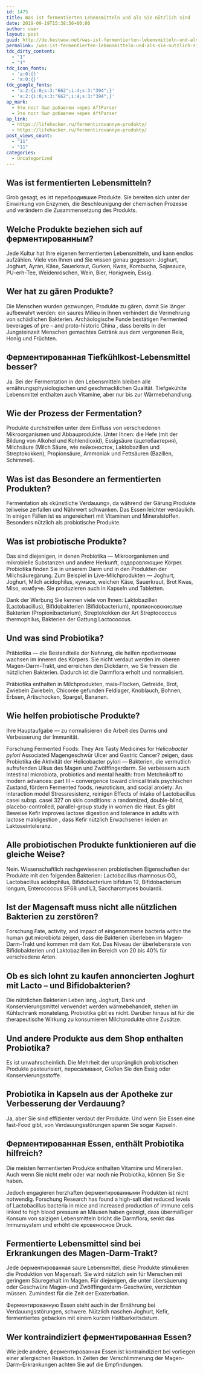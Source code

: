 ```yaml
---
id: 1475
title: Was ist fermentierten Lebensmitteln und als Sie nützlich sind
date: 2019-09-19T15:38:56+00:00
author: user
layout: post
guid: http://de.bestwow.net/was-ist-fermentierten-lebensmitteln-und-als-sie-nutzlich-sind/
permalink: /was-ist-fermentierten-lebensmitteln-und-als-sie-nutzlich-sind/
tdc_dirty_content:
  - "1"
  - "1"
tdc_icon_fonts:
  - 'a:0:{}'
  - 'a:0:{}'
tdc_google_fonts:
  - 'a:2:{i:0;s:3:"662";i:4;s:3:"394";}'
  - 'a:2:{i:0;s:3:"662";i:4;s:3:"394";}'
ap_mark:
  - Это пост был добавлен через AftParser
  - Это пост был добавлен через AftParser
ap_link:
  - https://lifehacker.ru/fermentirovannye-produkty/
  - https://lifehacker.ru/fermentirovannye-produkty/
post_views_count:
  - "11"
  - "11"
categories:
  - Uncategorized
---
```

<div>
  <h2>
    Was ist fermentierten Lebensmitteln?
  </h2>
  
  <p>
    Grob gesagt, es ist перебродившие Produkte. Sie bereiten sich unter der Einwirkung von Enzymen, die Beschleunigung der chemischen Prozesse und verändern die Zusammensetzung des Produkts.
  </p></p>
</div>

<div>
  <h2>
    Welche Produkte beziehen sich auf ферментированным?
  </h2>
  
  <p>
    Jede Kultur hat Ihre eigenen fermentierten Lebensmitteln, und kann endlos aufzählen. Viele von Ihnen und Sie wissen genau gegessen: Joghurt, Joghurt, Ayran, Käse, Sauerkraut, Gurken, Kwas, Kombucha, Sojasauce, PU-erh-Tee, Weidenröschen, Wein, Bier, Honigwein, Essig.
  </p></p>
</div>

<div>
  <h2>
    Wer hat zu gären Produkte?
  </h2>
  
  <p>
    Die Menschen wurden gezwungen, Produkte zu gären, damit Sie länger aufbewahrt werden: ein saures Milieu in Ihnen verhindert die Vermehrung von schädlichen Bakterien. Archäologische Funde bestätigen<span> <span> Fermented beverages of pre &#8211; and proto-historic China </span> </span>, dass bereits in der Jungsteinzeit Menschen gemachtes Getränk aus dem vergorenen Reis, Honig und Früchten.
  </p></p>
</div>

<div>
  <h2>
    Ферментированная Tiefkühlkost-Lebensmittel besser?
  </h2>
  
  <p>
    Ja. Bei der Fermentation in den Lebensmitteln bleiben alle ernährungsphysiologischen und geschmacklichen Qualität. Tiefgekühlte Lebensmittel enthalten auch Vitamine, aber nur bis zur Wärmebehandlung.
  </p></p>
</div>

<div>
  <h2>
    Wie der Prozess der Fermentation?
  </h2>
  
  <p>
    Produkte durchstreifen unter dem Einfluss von verschiedenen Mikroorganismen und Abbauprodukte. Unter Ihnen: die Hefe (mit der Bildung von Alkohol und Kohlendioxid), Essigsäure (ацетобактерия), Milchsäure (Milch Säure, wie лейконосток, Laktobazillen und Streptokokken), Propionsäure, Ammoniak und Fettsäuren (Bazillen, Schimmel).
  </p></p>
</div>

<div>
  <h2>
    Was ist das Besondere an fermentierten Produkten?
  </h2>
  
  <p>
    Fermentation als «künstliche Verdauung», da während der Gärung Produkte teilweise zerfallen und Nährwert schwanken. Das Essen leichter verdaulich. In einigen Fällen ist es angereichert mit Vitaminen und Mineralstoffen. Besonders nützlich als probiotische Produkte.
  </p></p>
</div>

<div>
  <h2>
    Was ist probiotische Produkte?
  </h2>
  
  <p>
    Das sind diejenigen, in denen Probiotika — Mikroorganismen und mikrobielle Substanzen und andere Herkunft, оздоровляющие Körper. Probiotika finden Sie in unserem Darm und in den Produkten der Milchsäuregärung. Zum Beispiel in Live-Milchprodukten — Joghurt, Joghurt, Milch acidophilus, кумысе, weichen Käse, Sauerkraut, Brot Kwas, Miso, комбуче. Sie produzieren auch in Kapseln und Tabletten.
  </p>
  
  <p>
    Dank der Werbung Sie kennen viele von Ihnen: Laktobazillen (Lactobacillus), Bifidobakterien (Bifidobacterium), пропионовокислые Bakterien (Propionibacterium), Streptokokken der Art Streptococcus thermophilus, Bakterien der Gattung Lactococcus.
  </p></p>
</div>

<div>
  <h2>
    Und was sind Probiotika?
  </h2>
  
  <p>
    Präbiotika — die Bestandteile der Nahrung, die helfen пробиотикам wachsen im inneren des Körpers. Sie nicht verdaut werden im oberen Magen-Darm-Trakt, und erreichen den Dickdarm, wo Sie fressen die nützlichen Bakterien. Dadurch ist die Darmflora erholt und normalisiert.
  </p>
  
  <p>
    Präbiotika enthalten in Milchprodukten, mais-Flocken, Getreide, Brot, Zwiebeln Zwiebeln, Chicorée gefunden Feldlager, Knoblauch, Bohnen, Erbsen, Artischocken, Spargel, Bananen.
  </p></p>
</div>

<div>
  <h2>
    Wie helfen probiotische Produkte?
  </h2>
  
  <p>
    Ihre Hauptaufgabe — zu normalisieren die Arbeit des Darms und Verbesserung der Immunität.
  </p>
  
  <p>
    Forschung<span> <span> Fermented Foods: They Are Tasty Medicines for <em>Helicobacter pylori </em>Associated Magengeschwür Ulcer and Gastric Cancer? </span> </span> zeigen, dass Probiotika die Aktivität der Helicobacter pylori — Bakterien, die vermutlich aufrufenden Ulkus des Magen und Zwölffingerdarm. Sie verbessern auch<span> <span> Intestinal microbiota, probiotics and mental health: from Metchnikoff to modern advances: part III – convergence toward clinical trials </span> </span> psychischen Zustand, fördern<span> <span> Fermented foods, neuroticism, and social anxiety: An interaction model </span> </span> Stressresistenz, reinigen<span> <span> Effects of intake of Lactobacillus casei subsp. casei 327 on skin conditions: a randomized, double-blind, placebo-controlled, parallel-group study in women </span> </span> die Haut. Es gibt Beweise<span> <span> Kefir improves lactose digestion and tolerance in adults with lactose maldigestion </span> </span>, dass Kefir nützlich Erwachsenen leiden an Laktoseintoleranz.
  </p></p>
</div>

<div>
  <h2>
    Alle probiotischen Produkte funktionieren auf die gleiche Weise?
  </h2>
  
  <p>
    Nein. Wissenschaftlich nachgewiesenen probiotischen Eigenschaften der Produkte mit den folgenden Bakterien: Lactobacillus rhamnosus GG, Lactobacillus acidophilus, Bifidobacterium bifidum 12, Bifidobacterium longum, Enterococcus SF68 und L3, Saccharomyces boulardii.
  </p></p>
</div>

<div>
  <h2>
    Ist der Magensaft muss nicht alle nützlichen Bakterien zu zerstören?
  </h2>
  
  <p>
    Forschung<span> <span> Fate, activity, and impact of eingenommene bacteria within the human gut microbiota </span> </span> zeigen, dass die Bakterien überleben im Magen-Darm-Trakt und kommen mit dem Kot. Das Niveau der überlebensrate von Bifidobakterien und Laktobazillen im Bereich von 20 bis 40% für verschiedene Arten.
  </p></p>
</div>

<div>
  <h2>
    Ob es sich lohnt zu kaufen annoncierten Joghurt mit Lacto &#8211; und Bifidobakterien?
  </h2>
  
  <p>
    Die nützlichen Bakterien Leben lang, Joghurt, Dank und Konservierungsmittel verwendet werden wärmebehandelt, stehen im Kühlschrank monatelang. Probiotika gibt es nicht. Darüber hinaus ist für die therapeutische Wirkung zu konsumieren Milchprodukte ohne Zusätze.
  </p></p>
</div>

<div>
  <h2>
    Und andere Produkte aus dem Shop enthalten Probiotika?
  </h2>
  
  <p>
    Es ist unwahrscheinlich. Die Mehrheit der ursprünglich probiotischen Produkte pasteurisiert, пересаливают, Gießen Sie den Essig oder Konservierungsstoffe.
  </p></p>
</div>

<div>
  <h2>
    Probiotika in Kapseln aus der Apotheke zur Verbesserung der Verdauung?
  </h2>
  
  <p>
    Ja, aber Sie sind effizienter verdaut der Produkte. Und wenn Sie Essen eine fast-Food gibt, von Verdauungsstörungen sparen Sie sogar Kapseln.
  </p></p>
</div>

<div>
  <h2>
    Ферментированная Essen, enthält Probiotika hilfreich?
  </h2>
  
  <p>
    Die meisten fermentierten Produkte enthalten Vitamine und Mineralien. Auch wenn Sie nicht mehr oder war noch nie Probiotika, können Sie Sie haben.
  </p>
  
  <p>
    Jedoch engagieren herzhaften ферментированными Produkten ist nicht notwendig. Forschung<span> <span> Research has found a high-salt diet reduced levels of Lactobacillus bacteria in mice and increased production of immune cells linked to high blood pressure </span> </span> an Mäusen haben gezeigt, dass übermäßiger Konsum von salzigen Lebensmitteln bricht die Darmflora, senkt das Immunsystem und erhöht die кровеносное Druck.
  </p></p>
</div>

<div>
  <h2>
    Fermentierte Lebensmittel sind bei Erkrankungen des Magen-Darm-Trakt?
  </h2>
  
  <p>
    Jede ферментированная saure Lebensmittel, diese Produkte stimulieren die Produktion von Magensaft. Sie wird nützlich sein für Menschen mit geringem Säuregehalt im Magen. Für diejenigen, die unter übersäuerung oder Geschwüre Magen-und Zwölffingerdarm-Geschwüre, verzichten müssen. Zumindest für die Zeit der Exazerbation.
  </p>
  
  <p>
    Ферментированную Essen steht auch in der Ernährung bei Verdauungsstörungen, schwere. Nützlich naschen Joghurt, Kefir, fermentiertes gebacken mit einem kurzen Haltbarkeitsdatum.
  </p></p>
</div>

<div>
  <h2>
    Wer kontraindiziert ферментированная Essen?
  </h2>
  
  <p>
    Wie jede andere, ферментированная Essen ist kontraindiziert bei vorliegen einer allergischen Reaktion. In Zeiten der Verschlimmerung der Magen-Darm-Erkrankungen achten Sie auf die Empfindungen.
  </p></p>
</div>